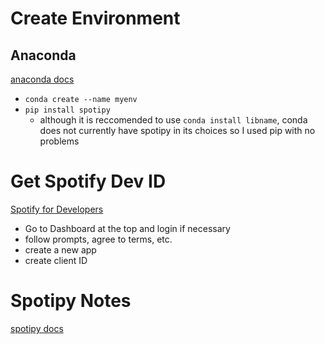 # Create Environment
## Anaconda
[anaconda docs](https://conda.io/projects/conda/en/latest/user-guide/tasks/manage-environments.html)
- `conda create --name myenv`
- `pip install spotipy`
	- although it is reccomended to use `conda install libname`, conda does not currently have spotipy in its choices so I used pip with no problems

# Get Spotify Dev ID
[Spotify for Developers](https://developer.spotify.com/)
- Go to Dashboard at the top and login if necessary
- follow prompts, agree to terms, etc.
- create a new app
- create client ID

# Spotipy Notes
[spotipy docs](https://spotipy.readthedocs.io/en/latest/)
 